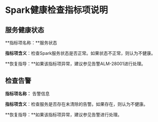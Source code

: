 # Spark健康检查指标项说明<a name="mrs_01_0283"></a>

## 服务健康状态<a name="section3814959811333"></a>

**指标项名称：**服务状态

**指标项含义**：检查Spark服务状态是否正常。如果状态不正常，则认为不健康。

**恢复指导：**如果该指标项异常，建议参见告警ALM-28001进行处理。

## 检查告警<a name="section6486123711334"></a>

**指标项名称：**  告警信息

**指标项含义**：检查服务是否存在未清除的告警。如果存在，则认为不健康。

**恢复指导：**如果该指标项异常，建议参见告警进行处理。

